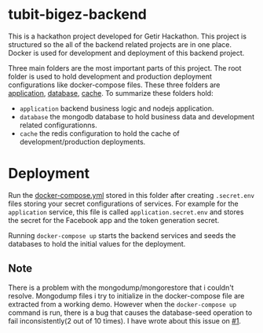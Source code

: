 # tubit-bigez-backend
This is a hackathon project developed for Getir Hackathon. This project is structured so the all of the backend related projects are in one place. Docker is used for development and deployment of this backend project.

Three main folders are the most important parts of this project. The root folder is used to hold development and production deployment configurations like docker-compose files. These three folders are [application](./application), [database](./database), [cache](./cache). To summarize these folders hold:
 
 - `application` backend business logic and nodejs application.
 - `database` the mongodb database to hold business data and development related configurationns.
 - `cache` the redis configuration to hold the cache of development/production deployments.
 
 # Deployment
 Run the [docker-compose.yml](./docker-compose.yml) stored in this folder after creating `.secret.env` files storing your secret configurations of services. For example for the `application` service, this file is called `application.secret.env` and stores the secret for the Facebook app and the token generation secret.
 
 Running `docker-compose up` starts the backend services and seeds the databases to hold the initial values for the deployment.
 
## Note
There is a problem with the mongodump/mongorestore that i couldn't resolve. Mongodump files i try to initialize in the docker-compose file are extracted from a working demo. However when the `docker-compose up` command is run, there is a bug that causes the database-seed operation to fail inconsistently(2 out of 10 times). I have wrote about this issue on [#1](https://github.com/Yengas/tubit-bigez-backend/issues/1).
